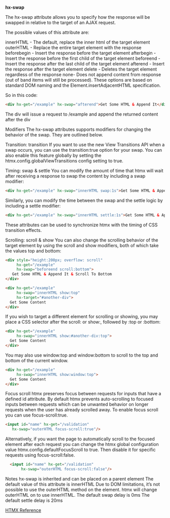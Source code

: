 **hx-swap**

The hx-swap attribute allows you to specify how the response will be swapped in relative to the target of an AJAX request.

The possible values of this attribute are:

innerHTML - The default, replace the inner html of the target element
outerHTML - Replace the entire target element with the response
beforebegin - Insert the response before the target element
afterbegin - Insert the response before the first child of the target element
beforeend - Insert the response after the last child of the target element
afterend - Insert the response after the target element
delete - Deletes the target element regardless of the response
none- Does not append content from response (out of band items will still be processed).
These options are based on standard DOM naming and the Element.insertAdjacentHTML specification.

So in this code:

```html
<div hx-get="/example" hx-swap="afterend">Get Some HTML & Append It</div>
```
The div will issue a request to /example and append the returned content after the div

Modifiers
The hx-swap attributes supports modifiers for changing the behavior of the swap. They are outlined below.

Transition: transition
If you want to use the new View Transitions API when a swap occurs, you can use the transition:true option for your swap. You can also enable this feature globally by setting the htmx.config.globalViewTransitions config setting to true.

Timing: swap & settle
You can modify the amount of time that htmx will wait after receiving a response to swap the content by including a swap modifier:

  <!-- this will wait 1s before doing the swap after it is received -->
```html
<div hx-get="/example" hx-swap="innerHTML swap:1s">Get Some HTML & Append It</div>
```
Similarly, you can modify the time between the swap and the settle logic by including a settle modifier:

  <!-- this will wait 1s before doing the swap after it is received -->
```html
<div hx-get="/example" hx-swap="innerHTML settle:1s">Get Some HTML & Append It</div>
```
These attributes can be used to synchronize htmx with the timing of CSS transition effects.

Scrolling: scroll & show
You can also change the scrolling behavior of the target element by using the scroll and show modifiers, both of which take the values top and bottom:

  <!-- this fixed-height div will scroll to the bottom of the div after content is appended -->
```html
<div style="height:200px; overflow: scroll"
     hx-get="/example"
     hx-swap="beforeend scroll:bottom">
   Get Some HTML & Append It & Scroll To Bottom
</div>
```
  <!-- this will get some content and add it to #another-div, then ensure that the top of #another-div is visible in the
       viewport -->
```html
<div hx-get="/example"
     hx-swap="innerHTML show:top"
     hx-target="#another-div">
  Get Some Content
</div>
```
If you wish to target a different element for scrolling or showing, you may place a CSS selector after the scroll: or show:, followed by :top or :bottom:

  <!-- this will get some content and swap it into the current div, then ensure that the top of #another-div is visible in the
       viewport -->
```html
<div hx-get="/example"
     hx-swap="innerHTML show:#another-div:top">
  Get Some Content
</div>
```
You may also use window:top and window:bottom to scroll to the top and bottom of the current window.

  <!-- this will get some content and swap it into the current div, then ensure that the viewport is scrolled to the
       very top -->
```html
<div hx-get="/example"
     hx-swap="innerHTML show:window:top">
  Get Some Content
</div>
```
Focus scroll
htmx preserves focus between requests for inputs that have a defined id attribute. By default htmx prevents auto-scrolling to focused inputs between requests which can be unwanted behavior on longer requests when the user has already scrolled away. To enable focus scroll you can use focus-scroll:true.

```html
<input id="name" hx-get="/validation"
   hx-swap="outerHTML focus-scroll:true"/>
```

Alternatively, if you want the page to automatically scroll to the focused element after each request you can change the htmx global configuration value htmx.config.defaultFocusScroll to true. Then disable it for specific requests using focus-scroll:false.

```html
  <input id="name" hx-get="/validation"
       hx-swap="outerHTML focus-scroll:false"/>
```

Notes
hx-swap is inherited and can be placed on a parent element
The default value of this attribute is innerHTML
Due to DOM limitations, it’s not possible to use the outerHTML method on the <body> element. htmx will change outerHTML on <body> to use innerHTML.
The default swap delay is 0ms
The default settle delay is 20ms

[HTMX Reference](https://htmx.org/attributes/hx-swap/)
